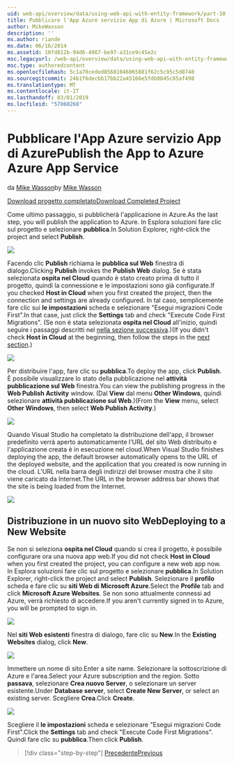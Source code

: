 ```yaml
---
uid: web-api/overview/data/using-web-api-with-entity-framework/part-10
title: Pubblicare l'App Azure servizio App di Azure | Microsoft Docs
author: MikeWasson
description: ''
ms.author: riande
ms.date: 06/16/2014
ms.assetid: 10fd812b-94d6-4967-be97-a31ce9c45e2c
msc.legacyurl: /web-api/overview/data/using-web-api-with-entity-framework/part-10
msc.type: authoredcontent
ms.openlocfilehash: 5c1a70ceded85681046065881f62c5c95c5d8740
ms.sourcegitcommit: 24b1f6decbb17bb22a45166e5fdb0845c65af498
ms.translationtype: MT
ms.contentlocale: it-IT
ms.lasthandoff: 03/01/2019
ms.locfileid: "57060268"
---
```

<a name="publish-the-app-to-azure-azure-app-service"></a><span data-ttu-id="1f9b9-102">Pubblicare l'App Azure servizio App di Azure</span><span class="sxs-lookup"><span data-stu-id="1f9b9-102">Publish the App to Azure Azure App Service</span></span>
====================
<span data-ttu-id="1f9b9-103">da [Mike Wasson](https://github.com/MikeWasson)</span><span class="sxs-lookup"><span data-stu-id="1f9b9-103">by [Mike Wasson](https://github.com/MikeWasson)</span></span>

[<span data-ttu-id="1f9b9-104">Download progetto completato</span><span class="sxs-lookup"><span data-stu-id="1f9b9-104">Download Completed Project</span></span>](https://github.com/MikeWasson/BookService)

<span data-ttu-id="1f9b9-105">Come ultimo passaggio, si pubblicherà l'applicazione in Azure.</span><span class="sxs-lookup"><span data-stu-id="1f9b9-105">As the last step, you will publish the application to Azure.</span></span> <span data-ttu-id="1f9b9-106">In Esplora soluzioni fare clic sul progetto e selezionare **pubblica**.</span><span class="sxs-lookup"><span data-stu-id="1f9b9-106">In Solution Explorer, right-click the project and select **Publish**.</span></span>

![](part-10/_static/image1.png)

<span data-ttu-id="1f9b9-107">Facendo clic **Publish** richiama le **pubblica sul Web** finestra di dialogo.</span><span class="sxs-lookup"><span data-stu-id="1f9b9-107">Clicking **Publish** invokes the **Publish Web** dialog.</span></span> <span data-ttu-id="1f9b9-108">Se è stata selezionata **ospita nel Cloud** quando è stato creato prima di tutto il progetto, quindi la connessione e le impostazioni sono già configurate.</span><span class="sxs-lookup"><span data-stu-id="1f9b9-108">If you checked **Host in Cloud** when you first created the project, then the connection and settings are already configured.</span></span> <span data-ttu-id="1f9b9-109">In tal caso, semplicemente fare clic sui **le impostazioni** scheda e selezionare &quot;Esegui migrazioni Code First&quot;.</span><span class="sxs-lookup"><span data-stu-id="1f9b9-109">In that case, just click the **Settings** tab and check &quot;Execute Code First Migrations&quot;.</span></span> <span data-ttu-id="1f9b9-110">(Se non è stata selezionata **ospita nel Cloud** all'inizio, quindi seguire i passaggi descritti nel [nella sezione successiva](#new-website).)</span><span class="sxs-lookup"><span data-stu-id="1f9b9-110">(If you didn't check **Host in Cloud** at the beginning, then follow the steps in the [next section](#new-website).)</span></span>

[![](part-10/_static/image3.png)](part-10/_static/image2.png)

<span data-ttu-id="1f9b9-111">Per distribuire l'app, fare clic su **pubblica**.</span><span class="sxs-lookup"><span data-stu-id="1f9b9-111">To deploy the app, click **Publish**.</span></span> <span data-ttu-id="1f9b9-112">È possibile visualizzare lo stato della pubblicazione nel **attività pubblicazione sul Web** finestra.</span><span class="sxs-lookup"><span data-stu-id="1f9b9-112">You can view the publishing progress in the **Web Publish Activity** window.</span></span> <span data-ttu-id="1f9b9-113">(Dal **View** dal menu **Other Windows**, quindi selezionare **attività pubblicazione sul Web**.)</span><span class="sxs-lookup"><span data-stu-id="1f9b9-113">(From the **View** menu, select **Other Windows**, then select **Web Publish Activity**.)</span></span>

![](part-10/_static/image4.png)

<span data-ttu-id="1f9b9-114">Quando Visual Studio ha completato la distribuzione dell'app, il browser predefinito verrà aperto automaticamente l'URL del sito Web distribuito e l'applicazione creata è in esecuzione nel cloud.</span><span class="sxs-lookup"><span data-stu-id="1f9b9-114">When Visual Studio finishes deploying the app, the default browser automatically opens to the URL of the deployed website, and the application that you created is now running in the cloud.</span></span> <span data-ttu-id="1f9b9-115">L'URL nella barra degli indirizzi del browser mostra che il sito viene caricato da Internet.</span><span class="sxs-lookup"><span data-stu-id="1f9b9-115">The URL in the browser address bar shows that the site is being loaded from the Internet.</span></span>

[![](part-10/_static/image6.png)](part-10/_static/image5.png)

<a id="new-website"></a>
## <a name="deploying-to-a-new-website"></a><span data-ttu-id="1f9b9-116">Distribuzione in un nuovo sito Web</span><span class="sxs-lookup"><span data-stu-id="1f9b9-116">Deploying to a New Website</span></span>

<span data-ttu-id="1f9b9-117">Se non si seleziona **ospita nel Cloud** quando si crea il progetto, è possibile configurare ora una nuova app web.</span><span class="sxs-lookup"><span data-stu-id="1f9b9-117">If you did not check **Host in Cloud** when you first created the project, you can configure a new web app now.</span></span> <span data-ttu-id="1f9b9-118">In Esplora soluzioni fare clic sul progetto e selezionare **pubblica**.</span><span class="sxs-lookup"><span data-stu-id="1f9b9-118">In Solution Explorer, right-click the project and select **Publish**.</span></span> <span data-ttu-id="1f9b9-119">Selezionare il **profilo** scheda e fare clic su **siti Web di Microsoft Azure**.</span><span class="sxs-lookup"><span data-stu-id="1f9b9-119">Select the **Profile** tab and click **Microsoft Azure Websites**.</span></span> <span data-ttu-id="1f9b9-120">Se non sono attualmente connessi ad Azure, verrà richiesto di accedere.</span><span class="sxs-lookup"><span data-stu-id="1f9b9-120">If you aren't currently signed in to Azure, you will be prompted to sign in.</span></span>

[![](part-10/_static/image8.png)](part-10/_static/image7.png)

<span data-ttu-id="1f9b9-121">Nel **siti Web esistenti** finestra di dialogo, fare clic su **New**.</span><span class="sxs-lookup"><span data-stu-id="1f9b9-121">In the **Existing Websites** dialog, click **New**.</span></span>

![](part-10/_static/image9.png)

<span data-ttu-id="1f9b9-122">Immettere un nome di sito.</span><span class="sxs-lookup"><span data-stu-id="1f9b9-122">Enter a site name.</span></span> <span data-ttu-id="1f9b9-123">Selezionare la sottoscrizione di Azure e l'area.</span><span class="sxs-lookup"><span data-stu-id="1f9b9-123">Select your Azure subscription and the region.</span></span> <span data-ttu-id="1f9b9-124">Sotto **passava**, selezionare **Crea nuovo Server**, o selezionare un server esistente.</span><span class="sxs-lookup"><span data-stu-id="1f9b9-124">Under **Database server**, select **Create New Server**, or select an existing server.</span></span> <span data-ttu-id="1f9b9-125">Scegliere **Crea**.</span><span class="sxs-lookup"><span data-stu-id="1f9b9-125">Click **Create**.</span></span>

[![](part-10/_static/image11.png)](part-10/_static/image10.png)

<span data-ttu-id="1f9b9-126">Scegliere il **le impostazioni** scheda e selezionare &quot;Esegui migrazioni Code First&quot;.</span><span class="sxs-lookup"><span data-stu-id="1f9b9-126">Click the **Settings** tab and check &quot;Execute Code First Migrations&quot;.</span></span> <span data-ttu-id="1f9b9-127">Quindi fare clic su **pubblica**.</span><span class="sxs-lookup"><span data-stu-id="1f9b9-127">Then click **Publish**.</span></span>

> [!div class="step-by-step"]
> [<span data-ttu-id="1f9b9-128">Precedente</span><span class="sxs-lookup"><span data-stu-id="1f9b9-128">Previous</span></span>](part-9.md)
